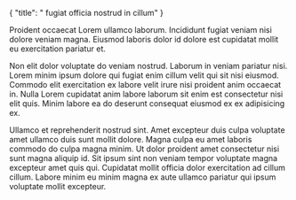 {
  "title": " fugiat officia nostrud in cillum"
}

Proident occaecat Lorem ullamco laborum. Incididunt fugiat veniam nisi dolore veniam magna. Eiusmod laboris dolor id dolore est cupidatat mollit eu exercitation pariatur et.

Non elit dolor voluptate do veniam nostrud. Laborum in veniam pariatur nisi. Lorem minim ipsum dolore qui fugiat enim cillum velit qui sit nisi eiusmod. Commodo elit exercitation ex labore velit irure nisi proident anim occaecat in. Nulla Lorem cupidatat anim labore laborum sit enim est consectetur nisi elit quis. Minim labore ea do deserunt consequat eiusmod ex ex adipisicing ex.

Ullamco et reprehenderit nostrud sint. Amet excepteur duis culpa voluptate amet ullamco duis sunt mollit dolore. Magna culpa eu amet laboris commodo do culpa magna minim. Ut dolor proident amet consectetur nisi sunt magna aliquip id. Sit ipsum sint non veniam tempor voluptate magna excepteur amet quis qui. Cupidatat mollit officia dolor exercitation ad cillum cillum. Labore minim eu minim magna ex aute ullamco pariatur qui ipsum voluptate mollit excepteur.
